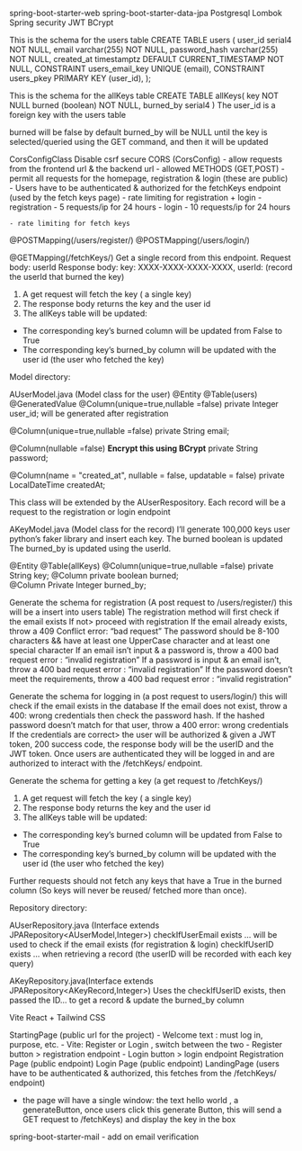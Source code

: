 spring-boot-starter-web
spring-boot-starter-data-jpa
Postgresql 
Lombok
Spring security
JWT 
BCrypt



This is the schema for the users table 
CREATE TABLE users (
    user_id serial4 NOT NULL,
    email varchar(255) NOT NULL,
    password_hash varchar(255) NOT NULL,
    created_at timestamptz DEFAULT CURRENT_TIMESTAMP NOT NULL,
    CONSTRAINT users_email_key UNIQUE (email),
    CONSTRAINT users_pkey PRIMARY KEY (user_id),
);


This is the schema for the allKeys table 
CREATE TABLE allKeys(
key  NOT NULL 
burned (boolean) NOT NULL,
burned_by serial4 
)
The user_id is a foreign key with the users table



burned will be false by default
burned_by will be NULL until the key is selected/queried using the GET command, and then it will be updated


CorsConfigClass
Disable csrf 
secure CORS (CorsConfig)
	- allow requests from the frontend url & the backend url
	- allowed METHODS (GET,POST)
	- permit all requests for the homepage, registration & login (these are public)
	- Users have to be authenticated & authorized for the fetchKeys endpoint (used by the fetch keys page)
	- rate limiting for registration + login
		- registration 
			- 5 requests/ip for 24 hours
		- login 
			- 10 requests/ip for 24 hours

	- rate limiting for fetch keys 

@POSTMapping(/users/register/)
@POSTMapping(/users/login/)

@GETMapping(/fetchKeys/)
Get a single record from this endpoint. 
Request body: userId 
Response body:  key: XXXX-XXXX-XXXX-XXXX, userId: (record the userId that burned the key) 

1. A get request will fetch the key ( a single key)
2. The response body returns the key and the user id
3. The allKeys table will be updated:
- The corresponding key’s burned column will be updated from False to True
- The corresponding key’s burned_by column will be updated with the user id (the user who fetched the key)



Model directory: 



AUserModel.java (Model class for the user)
@Entity
@Table(users)
@GeneratedValue
@Column(unique=true,nullable =false)
private Integer user_id; will be generated after registration 

@Column(unique=true,nullable =false)
private String email;  

@Column(nullable =false)
**Encrypt this using BCrypt** 
private String password;  

@Column(name = "created_at", nullable = false, updatable = false)
private LocalDateTime createdAt;


This class will be extended by the AUserRespository. Each record will be a request to the registration or login endpoint


AKeyModel.java (Model class for the record) 
I’ll generate 100,000 keys user python’s faker library and insert each key. 
The burned boolean is updated 
The burned_by is updated using the userId.


@Entity
@Table(allKeys)
@Column(unique=true,nullable =false)
private String key; 
@Column
private boolean burned;  
@Column
Private Integer burned_by;







Generate the schema for registration (A post request to /users/register/) this will be a insert into users table)
The registration method will first check if the email exists
If not> proceed with registration 
If the email already exists, throw a 409 Conflict error: “bad request”
The password should be 8-100 characters && have at least one UpperCase character and at least one special character 
If an email isn’t input & a password is, throw a 400 bad request error : “invalid registration”
If a password is input & an email isn’t, throw a 400 bad request error : “invalid registration”
If the password doesn’t meet the requirements, throw a 400 bad request error : “invalid registration”


Generate the schema for logging in (a post request to users/login/) this will check if the email exists in the database
If the email does not exist, throw a 400: wrong credentials
then check the password hash. 
If the hashed password doesn’t match for that user, throw a 400 error: wrong credentials
If the credentials are correct> the user will be authorized & given a JWT token, 200 success code, the response body will be the userID and the JWT token. 
Once users are authenticated they will be logged in and are authorized to interact with the /fetchKeys/ endpoint.


Generate the schema for getting a key (a get request to /fetchKeys/)
1. A get request will fetch the key ( a single key)
2. The response body returns the key and the user id
3. The allKeys table will be updated:
- The corresponding key’s burned column will be updated from False to True
- The corresponding key’s burned_by column will be updated with the user id (the user who fetched the key)

Further requests should not fetch any keys that have a True in the burned column (So keys will never be reused/ fetched more than once). 







Repository directory:

AUserRepository.java (Interface extends JPARepository<AUserModel,Integer>)
<Optional> checkIfUserEmail exists … will be used to check if the email exists (for registration & login)
<Optional> checkIfUserID exists …  when retrieving a record (the userID will be recorded with each key query)

AKeyRepository.java(Interface extends JPARepository<AKeyRecord,Integer>) 
Uses the checkIfUserID exists, then passed the ID… to get a record & update the burned_by column 



Vite React + Tailwind CSS 

StartingPage (public url for the project) 
	- Welcome text : must log in, purpose, etc. 
	- Vite: Register or Login , switch between the two 
	- Register button > registration endpoint
	- Login button > login endpoint
Registration Page (public endpoint)
Login Page (public endpoint) 
LandingPage (users have to be authenticated & authorized, this fetches from the /fetchKeys/ endpoint)
- the page will have a single window: the text hello world , a generateButton, once users click this generate Button, this will send a GET request to /fetchKeys) and display the key in the box





spring-boot-starter-mail - add on email verification 


